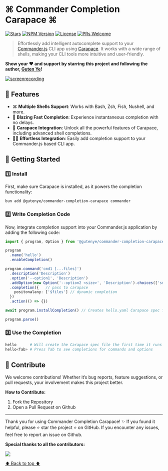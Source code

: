 # ⌘ Commander Completion Carapace ⌘

[![Stars](https://img.shields.io/github/stars/gutenye/commander-completion-carapace?style=social)](https://github.com/gutenye/commander-completion-carapace) [![NPM Version](https://img.shields.io/npm/v/@gutenye/commander-completion-carapace)](https://www.npmjs.com/package/@gutenye/commander-completion-carapace) [![License](https://img.shields.io/github/license/gutenye/commander-completion-carapace?color=blue)](https://github.com/gutenye/commander-completion-carapace/blob/main/LICENSE) [![PRs Welcome](https://img.shields.io/badge/PRs-welcome-blue)](https://github.com/gutenye/commander-completion-carapace#-contribute)

> Effortlessly add intelligent autocomplete support to your [Commander.js](https://github.com/tj/commander.js) CLI app using [Carapace](https://github.com/carapace-sh/carapace-bin).
> It works with a wide range of shells, making your CLI tools more intuitive and user-friendly.

**Show your ❤️ and support by starring this project and following the author, [Guten Ye](https://github.com/gutenye)!**

<a target="_blank" href="https://asciinema.org/a/GyJv0xAaZqGp9k1TFNcnaiB9y">![screenrecording](https://asciinema.org/a/GyJv0xAaZqGp9k1TFNcnaiB9y.svg)</a>

## 🌟 Features

- ⌘ **Multiple Shells Support**: Works with Bash, Zsh, Fish, Nushell, and more.
- 🚄 **Blazing Fast Completion**: Experience instantaneous completion with no delays.
- 🔗 **Carapace Integration**: Unlock all the powerful features of Carapace, including advanced shell completions.
- 🧑‍💻 **Effortless Integration**: Easily add completion support to your Commander.js based CLI app.

## 🚀 Getting Started

### 1️⃣ Install

First, make sure Carapace is installed, as it powers the completion functionality:

```sh
bun add @gutenye/commander-completion-carapace commander
```

### 2️⃣ Write Completion Code

Now, integrate completion support into your Commander.js application by adding the following code:

```ts
import { program, Option } from '@gutenye/commander-completion-carapace'

program
  .name('hello')
  .enableCompletion()

program.command('cmd1 [...files]')
  .description('Description')
  .option('--option1', 'Description')
  .addOption(new Option('--option2 <size>', 'Description').choices(['small', 'medium']))
  .completion({   // pass to carapace 
    positonalany: ['$files'] // dynamic completion
  })
  .action(() => {})

await program.installCompletion() // Creates hello.yaml Carapace spec file

program.parse()
```

### 3️⃣ Use the Completion

```sh
hello      # Will create the Carapace spec file the first time it runs
hello<Tab> # Press Tab to see completions for commands and options
```

## 🤝 Contribute

We welcome contributions! Whether it’s bug reports, feature suggestions, or pull requests, your involvement makes this project better.

**How to Contribute:**

1. Fork the Repository
2. Open a Pull Request on Github

---

Thank you for using Commander Completion Carapace! ✨ If you found it helpful, please ⭐️ star the project ️️⭐ on GitHub. If you encounter any issues, feel free to report an issue on Github.

**Special thanks to all the contributors:**

[![](https://contrib.rocks/image?repo=gutenye/commander-completion-carapace)](https://github.com/gutenye/commander-completion-carapace/graphs/contributors)

[⬆ Back to top ⬆](#readme)